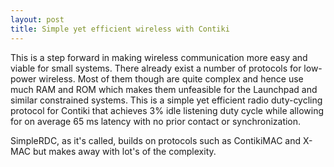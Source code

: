```yaml
---
layout: post
title: Simple yet efficient wireless with Contiki
---
```


This is a step forward in making wireless communication more easy and viable for small systems. There already exist a number of protocols for low-power wireless. Most of them though are quite complex and hence use much RAM and ROM which makes them unfeasible for the Launchpad and similar constrained systems. This is a simple yet efficient radio duty-cycling protocol for Contiki that achieves 3% idle listening duty cycle while allowing for on average 65 ms latency with no prior contact or synchronization.

SimpleRDC, as it\'s called, builds on protocols such as ContikiMAC and X-MAC but makes away with lot\'s of the complexity.